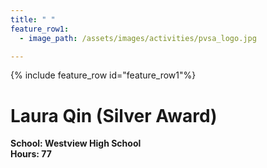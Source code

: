 ```yaml
---
title: " "
feature_row1:
  - image_path: /assets/images/activities/pvsa_logo.jpg

---
```


{% include feature_row id="feature_row1"%}

# Laura Qin (Silver Award)

**School: Westview High School**  
**Hours: 77**  
